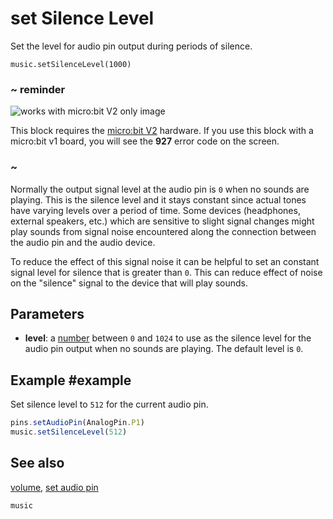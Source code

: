 # set Silence Level

Set the level for audio pin output during periods of silence.

```sig
music.setSilenceLevel(1000)
```

### ~ reminder

![works with micro:bit V2 only image](/static/v2/v2-only.png)

This block requires the [micro:bit V2](/device/v2) hardware. If you use this block with a micro:bit v1 board, you will see the **927** error code on the screen.

### ~

Normally the output signal level at the audio pin is `0` when no sounds are playing. This is the silence level and it stays constant since actual tones have varying levels over a period of time. Some devices (headphones, external speakers, etc.) which are sensitive to slight signal changes might play sounds from signal noise encountered along the connection between the audio pin and the audio device. 

To reduce the effect of this signal noise it can be helpful to set an constant signal level for silence that is greater than `0`. This can reduce effect of noise on the "silence" signal to the device that will play sounds.

## Parameters

* **level**: a [number](/types/number) between `0` and `1024` to use as the silence level for the audio pin output when no sounds are playing. The default level is `0`.

## Example #example

Set silence level to `512` for the current audio pin.

```typescript
pins.setAudioPin(AnalogPin.P1)
music.setSilenceLevel(512)
```

## See also

[volume](/reference/music/volume), [set audio pin](/reference/pins/set-audio-pin)

```package
music
```
